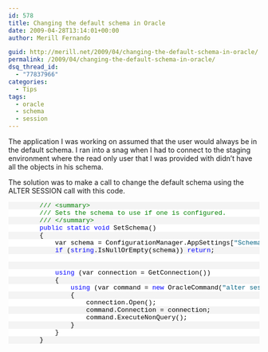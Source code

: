 ```yaml
---
id: 578
title: Changing the default schema in Oracle
date: 2009-04-28T13:14:01+00:00
author: Merill Fernando

guid: http://merill.net/2009/04/changing-the-default-schema-in-oracle/
permalink: /2009/04/changing-the-default-schema-in-oracle/
dsq_thread_id:
  - "77837966"
categories:
  - Tips
tags:
  - oracle
  - schema
  - session
---
```

<p>The application I was working on assumed that the user would always be in the default schema. I ran into a snag when I had to connect to the staging environment where the read only user that I was provided with didn’t have all the objects in his schema.</p>  <p>The solution was to make a call to change the default schema using the ALTER SESSION call with this code.</p>  <div class="csharpcode">   <pre class="alt">        <span class="rem">/// &lt;summary&gt;</span></pre>

  <pre>        <span class="rem">/// Sets the schema to use if one is configured.</span></pre>

  <pre class="alt">        <span class="rem">/// &lt;/summary&gt;</span></pre>

  <pre>        <span class="kwrd">public</span> <span class="kwrd">static</span> <span class="kwrd">void</span> SetSchema()</pre>

  <pre class="alt">        {</pre>

  <pre>            var schema = ConfigurationManager.AppSettings[<span class="str">&quot;SchemaName&quot;</span>];</pre>

  <pre class="alt">            <span class="kwrd">if</span> (<span class="kwrd">string</span>.IsNullOrEmpty(schema)) <span class="kwrd">return</span>;</pre>

  <pre>&#160;</pre>

  <pre class="alt">&#160;</pre>

  <pre>            <span class="kwrd">using</span> (var connection = GetConnection())</pre>

  <pre class="alt">            {</pre>

  <pre>                <span class="kwrd">using</span> (var command = <span class="kwrd">new</span> OracleCommand(<span class="str">&quot;alter session set current_schema=&quot;</span> + schema))</pre>

  <pre class="alt">                {</pre>

  <pre>                    connection.Open();</pre>

  <pre class="alt">                    command.Connection = connection;</pre>

  <pre>                    command.ExecuteNonQuery();</pre>

  <pre class="alt">                }</pre>

  <pre>            }</pre>

  <pre class="alt">        }</pre>
</div>
<style type="text/css">
.csharpcode, .csharpcode pre
{
	font-size: small;
	color: black;
	font-family: consolas, "Courier New", courier, monospace;
	background-color: #ffffff;
	/*white-space: pre;*/
}
.csharpcode pre { margin: 0em; }
.csharpcode .rem { color: #008000; }
.csharpcode .kwrd { color: #0000ff; }
.csharpcode .str { color: #006080; }
.csharpcode .op { color: #0000c0; }
.csharpcode .preproc { color: #cc6633; }
.csharpcode .asp { background-color: #ffff00; }
.csharpcode .html { color: #800000; }
.csharpcode .attr { color: #ff0000; }
.csharpcode .alt 
{
	background-color: #f4f4f4;
	width: 100%;
	margin: 0em;
}
.csharpcode .lnum { color: #606060; }</style>